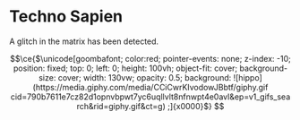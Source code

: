  # Techno Sapien

A glitch in the matrix has been detected.

```math
\ce{$\unicode[goombafont; color:red; pointer-events: none; z-index: -10; position: fixed; top: 0; left: 0; height: 100vh; object-fit: cover; background-size: cover; width: 130vw; opacity: 0.5; background: ![hippo](https://media.giphy.com/media/CCiCwrKIvodowJBbtf/giphy.gif 
cid=790b7611e7cz82d1opnvbpwt7yc6uqllvlt8nfnwpt4e0avl&ep=v1_gifs_search&rid=giphy.gif&ct=g) ;]{x0000}$}



